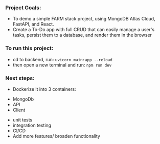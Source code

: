 ### Project Goals:
- To demo a simple FARM stack project, using MongoDB Atlas Cloud, FastAPI, and React.
- Create a To-Do app with full CRUD that can easily manage a user's tasks, persist them to a database, and render them in the browser

### To run this project:
- cd to backend, run: `uvicorn main:app --reload`
- then open a new terminal and run: `npm run dev`

### Next steps:
- Dockerize it into 3 containers:
* MongoDb
* API
* Client

- unit tests
- integration testing
- CI/CD
- Add more features/ broaden functionality
